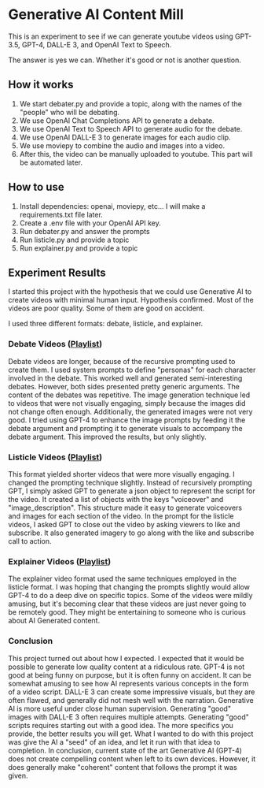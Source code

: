 # Generative AI Content Mill

This is an experiment to see if we can generate youtube videos using GPT-3.5, GPT-4, DALL-E 3, and OpenAI Text to Speech.

The answer is yes we can. Whether it's good or not is another question.

## How it works

1. We start debater.py and provide a topic, along with the names of the "people" who will be debating.
2. We use OpenAI Chat Completions API to generate a debate.
3. We use OpenAI Text to Speech API to generate audio for the debate.
4. We use OpenAI DALL-E 3 to generate images for each audio clip.
5. We use moviepy to combine the audio and images into a video.
6. After this, the video can be manually uploaded to youtube. This part will be automated later.

## How to use

1. Install dependencies: openai, moviepy, etc... I will make a requirements.txt file later.
2. Create a .env file with your OpenAI API key.
3. Run debater.py and answer the prompts
4. Run listicle.py and provide a topic
5. Run explainer.py and provide a topic

## Experiment Results

I started this project with the hypothesis that we could use Generative AI to create videos with minimal human input. Hypothesis confirmed. Most of the videos are poor quality. Some of them are good on accident.

I used three different formats: debate, listicle, and explainer.

### Debate Videos ([Playlist](https://www.youtube.com/playlist?list=PLbNdqC_BkyEBEXRu6a8G2TKucW1xOd6JX))

Debate videos are longer, because of the recursive prompting used to create them. I used system prompts to define "personas" for each character involved in the debate. This worked well and generated semi-interesting debates. However, both sides presented pretty generic arguments. The content of the debates was repetitive. The image generation technique led to videos that were not visually engaging, simply because the images did not change often enough. Additionally, the generated images were not very good. I tried using GPT-4 to enhance the image prompts by feeding it the debate argument and prompting it to generate visuals to accompany the debate argument. This improved the results, but only slightly.

### Listicle Videos ([Playlist](https://www.youtube.com/playlist?list=PLbNdqC_BkyECUDl20HwFkHeuptbZY7R9z))

This format yielded shorter videos that were more visually engaging. I changed the prompting technique slightly. Instead of recursively prompting GPT, I simply asked GPT to generate a json object to represent the script for the video. It created a list of objects with the keys "voiceover" and "image_description". This structure made it easy to generate voiceovers and images for each section of the video. In the prompt for the listicle videos, I asked GPT to close out the video by asking viewers to like and subscribe. It also generated imagery to go along with the like and subscribe call to action.

### Explainer Videos ([Playlist](https://www.youtube.com/playlist?list=PLbNdqC_BkyECUDl20HwFkHeuptbZY7R9z))

The explainer video format used the same techniques employed in the listicle format. I was hoping that changing the prompts slightly would allow GPT-4 to do a deep dive on specific topics. Some of the videos were mildly amusing, but it's becoming clear that these videos are just never going to be remotely good. They might be entertaining to someone who is curious about AI Generated content.

### Conclusion

This project turned out about how I expected. I expected that it would be possible to generate low quality content at a ridiculous rate. GPT-4 is not good at being funny on purpose, but it is often funny on accident. It can be somewhat amusing to see how AI represents various concepts in the form of a video script. DALL-E 3 can create some impressive visuals, but they are often flawed, and generally did not mesh well with the narration. Generative AI is more useful under close human supervision. Generating "good" images with DALL-E 3 often requires multiple attempts. Generating "good" scripts requires starting out with a good idea. The more specifics you provide, the better results you will get. What I wanted to do with this project was give the AI a "seed" of an idea, and let it run with that idea to completion. In conclusion, current state of the art Generative AI (GPT-4) does not create compelling content when left to its own devices. However, it does generally make "coherent" content that follows the prompt it was given.